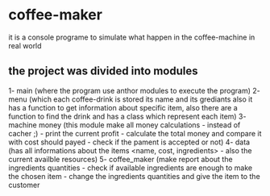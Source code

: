 # coffee-maker
it is a console programe to simulate what happen in the coffee-machine in real world

## the project was divided into modules
  1- main (where the program use anthor modules to execute the program)
  2- menu (which each coffee-drink is stored its name and its grediants 
    also it has a function to get information about specific item, also there are 
    a function to find the drink and has a class which represent each item)
  3- machine money (this module make all money calculations - instead of cacher ;) -
    print the current profit - calculate the total money and compare it with cost should
    payed - check if the pament is accepted or not)
  4- data (has all informations about the items <name, cost, ingredients> - also the
    current availble resources)
  5- coffee_maker (make report about the ingredients quantities - check if available
    ingredients are enough to make the chosen item - change the ingredients quantities
    and give the item to the customer
  
